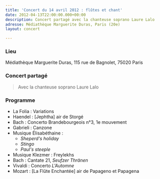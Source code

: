 ```yaml
---
title: 'Concert du 14 avril 2012 : flûtes et chant'
date: 2012-04-13T22:00:00.000+00:00
description: Concert partagé avec la chanteuse soprano Laure Lalo
adresse: Médiathèque Marguerite Duras, Paris (20e)
layout: concert

---
```

### Lieu

Médiathèque Marguerite Duras, 115 rue de Bagnolet, 75020 Paris

### Concert partagé

> Avec la chanteuse soprano Laure Lalo

### Programme

* La Folia : Variations
* Haendel : \[Jephtha\] air de Storgé
* Bach : Concerto Brandebourgeois n°3, 1e mouvement
* Gabrieli : Canzone
* Musique Élisabéthaine :
  * _Sheperd's holiday_
  * _Stingo_
  * _Paul's steeple_
* Musique Klezmer : Freylekhs
* Bach : Cantate 21, _Seufzer Thränen_
* Vivaldi : Concerto _L'Automne_
* Mozart : \[La Flûte Enchantée\] air de Papageno et Papagena